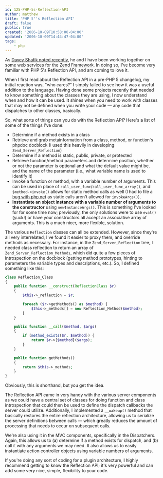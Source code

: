 ```yaml
---
id: 125-PHP-5s-Reflection-API
author: matthew
title: 'PHP 5''s Reflection API'
draft: false
public: true
created: '2006-10-09T10:58:00-04:00'
updated: '2006-10-09T14:44:47-04:00'
tags:
    - php
---
```

As [Davey Shafik noted recently](http://pixelated-dreams.com/archives/251-More-Web-Services.html), he and I have been working together on some web services for the [Zend Framework](http://framework.zend.com/). In doing so, I've become very familiar with PHP 5's Reflection API, and am coming to love it.

When I first read about the Reflection API in a pre-PHP 5 changelog, my initial reaction was, "who cares?" I simply failed to see how it was a useful addition to the language. Having done some projects recently that needed to know something about the classes they are using, I now understand when and how it can be used. It shines when you need to work with classes that may not be defined when you write your code — any code that dispatches to other classes, basically.

<!--- EXTENDED -->

So, what sorts of things can you do with the Reflection API? Here's a list of some of the things I've done:

- Determine if a method exists in a class
- Retrieve and grab metainformation from a class, method, or function's phpdoc docblock (I used this heavily in developing `Zend_Server_Reflection`)
- Determine if a method is static, public, private, or protected
- Retrieve function/method parameters and determine position, whether or not the parameter is optional and what the default value might be, and the name of the parameter (i.e., what variable name is used to identify it)
- Invoke a function or method, with a variable number of arguments. This can be used in place of `call_user_func`/`call_user_func_array()`, and `$method->invoke()` allows for static method calls as well (I had to file a [bug with php.net](http://bugs.php.net/bug.php?id=38992) as static calls aren't allowed for `invokeArgs()`).
- **Instantiate an object instance with a variable number of arguments to the constructor** using `newInstanceArgs()`. This is something I've looked for for some time now; previously, the only solutions were to use `eval()` (yuck!) or have your constructors all accept an associative array of arguments. This is a much nicer, more flexible, solution.

The various `Reflection` classes can all be extended. However, since they're all very interrelated, I've found it easier to proxy them, and override methods as necessary. For instance, in the `Zend_Server_Reflection` tree, I needed class reflection to return an array of `Zend_Server_Reflection_Methods`, which did quite a few pieces of introspection on the docblock (getting method prototypes, hinting to parameters the variable types and descriptions, etc.). So, I defined something like this:

```php
class Reflection_Class
{
    public function __construct(ReflectionClass $r)
    {
        $this->_reflection = $r;

        foreach ($r->getMethods() as $method) {
            $this->_methods[] = new Reflection_Method($method);
        }
    }

    public function __call($method, $args)
    {
        if (method_exists($r, $method)) {
            return $r->{$method}($args);
        }
    }

    public function getMethods()
    {
        return $this->_methods;
    }
}
```

Obviously, this is shorthand, but you get the idea.

The Reflection API came in very handy with the various server components as we could have a central set of classes for doing function and class introspection that could then be used to define the dispatch callbacks the server could utilize. Additionally, I implemented a `__wakeup()` method that basically restores the entire reflection architecture, allowing us to serialize the server definitions between calls — which greatly reduces the amount of processing that needs to occur on subsequent calls.

We're also using it in the MVC components, specifically in the Dispatchers. Again, this allows us to (a) determine if a method exists for dispatch, and (b) call it with any arguments we may need. It also allows us to easily instantiate action controller objects using variable numbers of arguments.

If you're doing any sort of coding for a plugin architecture, I highly recommend getting to know the Reflection API; it's very powerful and can add some very nice, simple, flexibility to your code.
